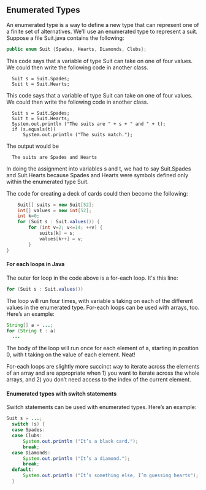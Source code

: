 ## Enumerated Types

An enumerated type is a way to define a new type that can represent one of a finite set of alternatives. We’ll use an enumerated type to represent a suit.
Suppose a file Suit.java contains the following:

```java
public enum Suit {Spades, Hearts, Diamonds, Clubs};
```

This code says that a variable of type Suit can take on one of four values. We could then write the following code in another class.

```
  Suit s = Suit.Spades;
  Suit t = Suit.Hearts;
```

This code says that a variable of type Suit can take on one of four values. We could then write the following code in another class.

```
  Suit s = Suit.Spades;
  Suit t = Suit.Hearts;
  System.out.println ("The suits are " + s + " and " + t);
  if (s.equals(t))
      System.out.println ("The suits match.");
```

The output would be
```
  The suits are Spades and Hearts
```

In doing the assignment into variables s and t, we had to say Suit.Spades and Suit.Hearts because Spades and Hearts were symbols defined only within the enumerated type Suit.

The code for creating a deck of cards could then become the following:
```java
    Suit[] suits = new Suit[52];
    int[] values = new int[52];
    int k=0;
    for (Suit s : Suit.values()) {
        for (int v=2; v<=14; ++v) {
            suits[k] = s;
            values[k++] = v;
        }
}
```

#### For each loops in Java


The outer for loop in the code above is a for-each loop. It's this line:
```java
for (Suit s : Suit.values())
```

The loop will run four times, with variable s taking on each of the different values in the enumerated type.
For-each loops can be used with arrays, too. Here’s an example:

```java
String[] a = ...;
for (String t : a)
  ...
```

The body of the loop will run once for each element of a, starting in position 0, with t taking on the value of each element. Neat!

For-each loops are slightly more succinct way to iterate across the elements of an array and are appropriate when 1) you want to iterate across the whole arrays, and 2) you don’t need access to the index of the current element.

#### Enumerated types with switch statements
Switch statements can be used with enumerated types. Here’s an example:
```java
Suit s = ...;
  switch (s) {
  case Spades:
  case Clubs:
      System.out.println ("It’s a black card.");
      break;
  case Diamonds:
      System.out.println ("It’s a diamond.");
      break;
  default:
      System.out.println ("It’s something else, I’m guessing hearts");
  }
```
